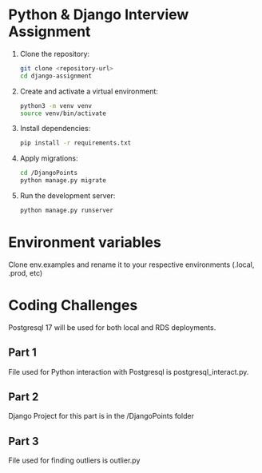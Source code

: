 # Python & Django Interview Assignment

1. Clone the repository:

   ```bash
   git clone <repository-url>
   cd django-assignment
   ```

2. Create and activate a virtual environment:

   ```bash
   python3 -m venv venv
   source venv/bin/activate
   ```

3. Install dependencies:

   ```bash
   pip install -r requirements.txt
   ```

4. Apply migrations:

   ```bash
   cd /DjangoPoints
   python manage.py migrate
   ```

5. Run the development server:
   ```bash
   python manage.py runserver
   ```

# Environment variables

Clone env.examples and rename it to your respective environments (.local, .prod, etc)

# Coding Challenges

Postgresql 17 will be used for both local and RDS deployments.

## Part 1

File used for Python interaction with Postgresql is postgresql_interact.py.

## Part 2

Django Project for this part is in the /DjangoPoints folder

## Part 3

File used for finding outliers is outlier.py
